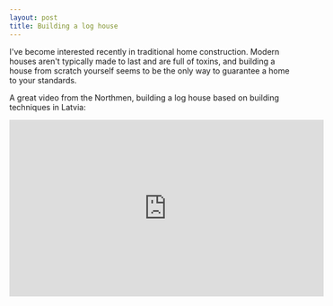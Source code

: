 ```yaml
---
layout: post
title: Building a log house
---
```


I've become interested recently in traditional home construction. Modern houses aren't typically made to last and are full of toxins, and building a house from scratch yourself seems to be the only way to guarantee a home to your standards.

A great video from the Northmen, building a log house based on building techniques in Latvia:

<iframe width="560" height="315" src="https://www.youtube-nocookie.com/embed/RV7pmE4MC-I" frameborder="0" allow="accelerometer; autoplay; encrypted-media; gyroscope; picture-in-picture" allowfullscreen></iframe>
